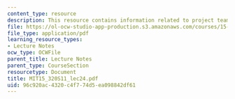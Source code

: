 ```yaml
---
content_type: resource
description: This resource contains information related to project team presentations.
file: https://ol-ocw-studio-app-production.s3.amazonaws.com/courses/15-320-strategic-organizational-design-spring-2011/96c920ac4320c4f774d5ea098842df61_MIT15_320S11_lec24.pdf
file_type: application/pdf
learning_resource_types:
- Lecture Notes
ocw_type: OCWFile
parent_title: Lecture Notes
parent_type: CourseSection
resourcetype: Document
title: MIT15_320S11_lec24.pdf
uid: 96c920ac-4320-c4f7-74d5-ea098842df61
---
```

